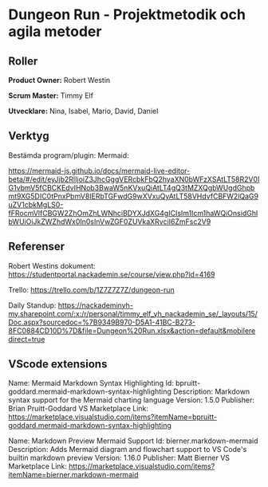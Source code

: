 # Dungeon Run - Projektmetodik och agila metoder

## Roller

**Product Owner:** Robert Westin

**Scrum Master:** Timmy Elf

**Utvecklare:** Nina, Isabel, Mario, David, Daniel

## Verktyg

Bestämda program/plugin: Mermaid:

<https://mermaid-js.github.io/docs/mermaid-live-editor-beta/#/edit/eyJjb2RlIjoiZ3JhcGggVERcbkFbQ2hyaXN0bWFzXSAtLT58R2V0IG1vbmV5fCBCKEdvIHNob3BwaW5nKVxuQiAtLT4gQ3tMZXQgbWUgdGhpbmt9XG5DIC0tPnxPbmV8IERbTGFwdG9wXVxuQyAtLT58VHdvfCBFW2lQaG9uZV1cbkMgLS0-fFRocmVlfCBGW2ZhOmZhLWNhciBDYXJdXG4gICIsIm1lcm1haWQiOnsidGhlbWUiOiJkZWZhdWx0In0sInVwZGF0ZUVkaXRvciI6ZmFsc2V9>

## Referenser

Robert Westins dokument:
https://studentportal.nackademin.se/course/view.php?id=4169

Trello:
https://trello.com/b/1Z7Z7Z7Z/dungeon-run

Daily Standup:
https://nackademinyh-my.sharepoint.com/:x:/r/personal/timmy_elf_yh_nackademin_se/_layouts/15/Doc.aspx?sourcedoc=%7B9349B970-D5A1-41BC-B273-8FC0884CD10D%7D&file=Dungeon%20Run.xlsx&action=default&mobileredirect=true

## VScode extensions

Name: Mermaid Markdown Syntax Highlighting
Id: bpruitt-goddard.mermaid-markdown-syntax-highlighting
Description: Markdown syntax support for the Mermaid charting language
Version: 1.5.0
Publisher: Brian Pruitt-Goddard
VS Marketplace Link: <https://marketplace.visualstudio.com/items?itemName=bpruitt-goddard.mermaid-markdown-syntax-highlighting>

Name: Markdown Preview Mermaid Support
Id: bierner.markdown-mermaid
Description: Adds Mermaid diagram and flowchart support to VS Code's builtin markdown preview
Version: 1.16.0
Publisher: Matt Bierner
VS Marketplace Link: <https://marketplace.visualstudio.com/items?itemName=bierner.markdown-mermaid>
